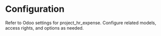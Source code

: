 # Configuration

Refer to Odoo settings for project_hr_expense. Configure related models, access rights, and options as needed.
